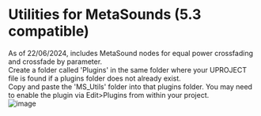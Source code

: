 # Utilities for MetaSounds (5.3 compatible)
 As of 22/06/2024, includes MetaSound nodes for equal power crossfading and crossfade by parameter.<br />
 Create a folder called 'Plugins' in the same folder where your UPROJECT file is found if a plugins folder does not already exist. <br />
 Copy and paste the 'MS_Utils' folder into that plugins folder. You may need to enable the plugin via Edit>Plugins from within your project.<br />
![image](https://github.com/DaleGrins/MS_Utils/assets/54139394/3e14d20b-abca-4e3a-bbec-4adcba1c411f)


